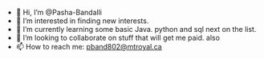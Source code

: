 - 👋 Hi, I’m @Pasha-Bandalli
- 👀 I’m interested in finding new interests.
- 🌱 I’m currently learning some basic Java. python and sql next on the list.
- 💞️ I’m looking to collaborate on stuff that will get me paid. also 
- 📫 How to reach me: pband802@mtroyal.ca

<!---
Pasha-Bandalli/Pasha-Bandalli is a ✨ special ✨ repository because its `README.md` (this file) appears on your GitHub profile.
You can click the Preview link to take a look at your changes.
--->
